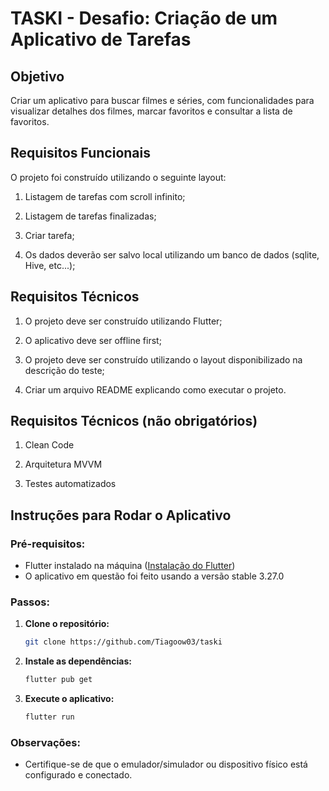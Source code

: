 # TASKI - Desafio: Criação de um Aplicativo de Tarefas

## Objetivo

Criar um aplicativo para buscar filmes e séries, com funcionalidades para visualizar detalhes dos filmes, marcar favoritos e consultar a lista de favoritos.

## Requisitos Funcionais

O projeto foi construído utilizando o seguinte layout:

1. Listagem de tarefas com scroll infinito;
   
3. Listagem de tarefas finalizadas;
   
5. Criar tarefa;
   
7. Os dados deverão ser salvo local utilizando um banco de dados (sqlite, Hive, etc...);

## Requisitos Técnicos

1. O projeto deve ser construído utilizando Flutter;

2. O aplicativo deve ser offline first;

4. O projeto deve ser construído utilizando o layout disponibilizado na descrição do teste;

5. Criar um arquivo README explicando como executar o projeto.

## Requisitos Técnicos (não obrigatórios)

1. Clean Code
   
3. Arquitetura MVVM
   
5. Testes automatizados

## Instruções para Rodar o Aplicativo

### Pré-requisitos:

- Flutter instalado na máquina ([Instalação do Flutter](https://flutter.dev/docs/get-started/install))
- O aplicativo em questão foi feito usando a versão stable 3.27.0

### Passos:

1.  **Clone o repositório:**

    ```sh
    git clone https://github.com/Tiagoow03/taski
    ```

2.  **Instale as dependências:**

    ```sh
    flutter pub get
    ```

4.  **Execute o aplicativo:**
    ```sh
    flutter run
    ```

### Observações:

- Certifique-se de que o emulador/simulador ou dispositivo físico está configurado e conectado.
